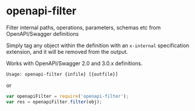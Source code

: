 # openapi-filter

Filter internal paths, operations, parameters, schemas etc from OpenAPI/Swagger definitions

Simply tag any object within the definition with an `x-internal` specification extension, and it will be removed from the output.

Works with OpenAPI/Swagger 2.0 and 3.0.x definitions.

```
Usage: openapi-filter {infile} [{outfile}]
```

or 

```javascript
var openapiFilter = require('openapi-filter');
var res = openapiFilter.filter(obj);
```
